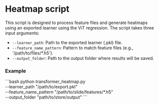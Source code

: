# Heatmap script

This script is designed to process feature files and generate heatmaps using an exported learner using the ViT regression. The script takes three input arguments:

- `--learner_path`: Path to the exported learner (.pkl) file.
- `--feature_name_pattern`: Pattern to match feature files (e.g., '/path/to/files/*.h5').
- `--output_folder`: Path to the output folder where results will be saved.


### Example

\`\`\`bash
python transformer_heatmap.py \
    --learner_path "/path/to/export.pkl" \
    --feature_name_pattern "/path/to/slide/features/*.h5" \
    --output_folder "path/to/store/output"
\`\`\`

